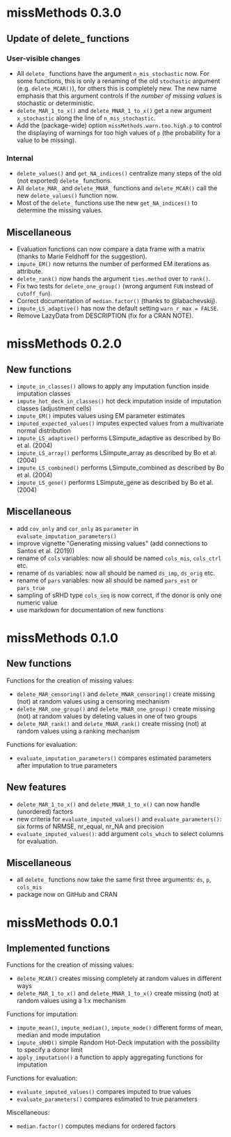 # missMethods 0.3.0

## Update of delete_ functions

### User-visible changes

* All `delete_` functions have the argument `n_mis_stochastic` now. For some
  functions, this is only a renaming of the old `stochastic` argument (e.g.
  `delete_MCAR()`), for others this is completely new. The new name emphasis 
  that this argument controls if the *number of missing values* is stochastic 
  or deterministic. 
* `delete_MAR_1_to_x()` and `delete_MNAR_1_to_x()` get a new argument 
  `x_stochastic` along the line of `n_mis_stochastic`.
* Add the (package-wide) option `missMethods.warn.too.high.p` to control the 
  displaying of warnings for too high values of `p` (the probability for a 
  value to be missing).

### Internal

* `delete_values()` and `get_NA_indices()` centralize many steps of the old 
  (not exported) `delete_` functions. 
* All `delete_MAR_` and `delete_MNAR_` functions and `delete_MCAR()` call the 
  new `delete_values()` function now. 
* Most of the `delete_` functions use the new `get_NA_indices()` to determine
  the missing values. 

## Miscellaneous

* Evaluation functions can now compare a data frame with a matrix (thanks to 
  Marie Feldhoff for the suggestion).
* `impute_EM()` now returns the number of performed EM iterations as attribute.
* `delete_rank()` now hands the argument `ties.method` over to `rank()`.
* Fix two tests for `delete_one_group()` (wrong argument `FUN` instead of 
  `cutoff_fun`).
* Correct documentation of `median.factor()` (thanks to @labachevskij).
* `impute_LS_adaptive()` has now the default setting `warn_r_max = FALSE`.
* Remove LazyData from DESCRIPTION (fix for a CRAN NOTE).


# missMethods 0.2.0

## New functions

* `impute_in_classes()` allows to apply any imputation function inside imputation classes 
* `impute_hot_deck_in_classes()` hot deck imputation inside of imputation classes (adjustment cells)
* `impute_EM()` imputes values using EM parameter estimates
* `imputed_expected_values()` imputes expected values from a multivariate normal distribution
* `impute_LS_adaptive()` performs LSimpute_adaptive as described by Bo et al. (2004)
* `impute_LS_array()` performs LSimpute_array as described by Bo et al. (2004)
* `impute_LS_combined()` performs LSimpute_combined as described by Bo et al. (2004)
* `impute_LS_gene()` performs LSimpute_gene as described by Bo et al. (2004)

## Miscellaneous

* add `cov_only` and `cor_only` as `parameter` in  `evaluate_imputation_parameters()`
* improve vignette "Generating missing values" (add connections to Santos et al. (2019))
* rename of `cols` variables: now all should be named `cols_mis`, `cols_ctrl` etc.
* rename of `ds` variables: now all should be named `ds_imp`, `ds_orig` etc.
* rename of `pars` variables: now all should be named `pars_est` or `pars_true`
* sampling of sRHD type `cols_seq` is now correct, if the donor is only one numeric value
* use markdown for documentation of new functions

# missMethods 0.1.0

## New functions

Functions for the creation of missing values:

* `delete_MAR_censoring()` and `delete_MNAR_censoring()` create missing (not) at random values using a censoring mechanism
* `delete_MAR_one_group()` and `delete_MNAR_one_group()` create missing (not) at random values by deleting values in one of two groups
* `delete_MAR_rank()` and `delete_MNAR_rank()` create missing (not) at random values using a ranking mechanism

Functions for evaluation:

* `evaluate_imputation_parameters()` compares estimated parameters after imputation to true parameters

## New features

* `delete_MAR_1_to_x()` and `delete_MNAR_1_to_x()` can now handle (unordered) factors
* new criteria for `evaluate_imputed_values()` and `evaluate_parameters()`: six forms of NRMSE, nr_equal, nr_NA and precision
* `evaluate_imputed_values()`: add argument `cols_which` to select columns for evaluation. 

## Miscellaneous

* all `delete_` functions now take the same first three arguments: `ds`, `p`, `cols_mis`
* package now on GitHub and CRAN

# missMethods 0.0.1

## Implemented functions

Functions for the creation of missing values:

* `delete_MCAR()` creates missing completely at random values in different ways
* `delete_MAR_1_to_x()` and `delete_MNAR_1_to_x()` create missing (not) at random values using a 1:x mechanism

Functions for imputation:

* `impute_mean()`, `impute_median()`, `impute_mode()` different forms of mean, median and mode imputation
* `impute_sRHD()` simple Random Hot-Deck imputation with the possibility to specify a donor limit
* `apply_imputation()` a function to apply aggregating functions for imputation

Functions for evaluation:

* `evaluate_imputed_values()` compares imputed to true values
* `evaluate_parameters()` compares estimated to true parameters

Miscellaneous:

* `median.factor()` computes medians for ordered factors

